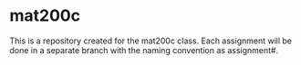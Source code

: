 # mat200c
This is a repository created for the mat200c class. Each assignment will be done in a separate branch with the naming convention as assignment#.
